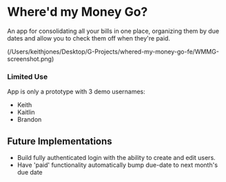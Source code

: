 # Where'd my Money Go?

An app for consolidating all your bills in one place, organizing them by due dates and allow you to check them off when they're paid.

(/Users/keithjones/Desktop/G-Projects/whered-my-money-go-fe/WMMG-screenshot.png)

### Limited Use

App is only a prototype with 3 demo usernames:
- Keith
- Kaitlin
- Brandon

## Future Implementations

- Build fully authenticated login with the ability to create and edit users.
- Have 'paid' functionality automatically bump due-date to next month's due date


